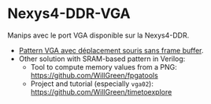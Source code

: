 # Nexys4-DDR-VGA
Manips avec le port VGA disponible sur la Nexys4-DDR.

- [Pattern VGA avec déplacement souris sans frame buffer](./VGAMouseOverlay).
- Other solution with SRAM-based pattern in Verilog:
  - Tool to compute memory values from a PNG: https://github.com/WillGreen/fpgatools
  - Project and tutorial (especially `vga02`): https://github.com/WillGreen/timetoexplore

